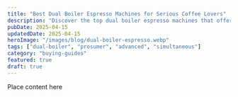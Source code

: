 ```yaml
---
title: "Best Dual Boiler Espresso Machines for Serious Coffee Lovers"
description: "Discover the top dual boiler espresso machines that offer simultaneous brewing and steaming. Perfect for coffee enthusiasts who demand the best."
pubDate: 2025-04-15
updatedDate: 2025-04-15
heroImage: "/images/blog/dual-boiler-espresso.webp"
tags: ["dual-boiler", "prosumer", "advanced", "simultaneous"]
category: "buying-guides"
featured: true
draft: true
---
```


Place content here